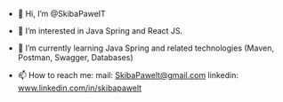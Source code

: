 - 👋 Hi, I’m @SkibaPaweIT
- 👀 I’m interested in Java Spring and React JS.
- 🌱 I’m currently learning Java Spring and related technologies (Maven, Postman, Swagger, Databases)

- 📫 How to reach me:
  mail: SkibaPawelt@gmail.com
  linkedin: www.linkedin.com/in/skibapawelt
  


<!---
SkibaPaweIT/SkibaPaweIT is a ✨ special ✨ repository because its `README.md` (this file) appears on your GitHub profile.
You can click the Preview link to take a look at your changes.
--->

